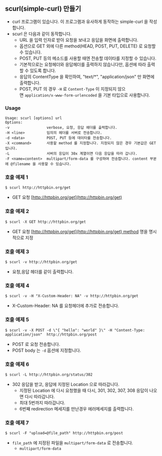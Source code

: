 ## scurl(simple-curl) 만들기

* curl 프로그램이 있습니다. 이 프로그램과 유사하게 동작하는 simple-curl 을 작성합니다.
* scurl 은 다음과 같이 동작합니다.
    * URL 을 입력 인자로 받아 요청을 보내고 응답을 화면에 출력합니다.
    * 옵션으로 GET 외에 다른 method(HEAD, POST, PUT, DELETE) 로 요청할 수 있습니다.
    * POST, PUT 등의 메소드를 사용할 때엔 전송할 데이타를 지정할 수 있습니다.
    * 기본적으로는 요청헤더와 응답헤더를 출력하지 않습니다만, 옵션에 따라 출력할 수 있도록 합니다.
    * 응답의 ContentType 을 확인하여, "text/\*", "application/json" 만 화면에 출력합니다.
    * POST, PUT 의 경우 `-H` 로 `Content-Type` 이 지정되지 않으면 `application/x-www-form-urlencoded` 을 기본 타입으로 사용합니다.

### Usage

```
Usage: scurl [options] url
Options:
-v                 verbose, 요청, 응답 헤더를 출력합니다.
-H <line>          임의의 헤더를 서버로 전송합니다.
-d <data>          POST, PUT 등에 데이타를 전송합니다.
-X <command>       사용할 method 를 지정합니다. 지정되지 않은 경우 기본값은 GET 입니다.
-L                 서버의 응딥이 30x 계열이면 다음 응답을 따라 갑니다.
-F <name=content>  multipart/form-data 를 구성하여 전송합니다. content 부분에 @filename 을 사용할 수 있습니다.
```

### 호출 예제 1

```
$ scurl http://httpbin.org/get
```

* GET 요청 [http://httpbin.org/get](http://httpbin.org/get)

### 호출 예제 2

```
$ scurl -X GET http://httpbin.org/get
```

* GET 요청 [http://httpbin.org/get](http://httpbin.org/get) method 명을 명시적으로 지정

### 호출 예제 3

```
$ scurl -v http://httpbin.org/get
```

* 요청,응답 헤더를 같이 출력합니다.

### 호출 예제 4

```
$ scurl -v -H "X-Custom-Header: NA" -v http://httpbin.org/get
```

* X-Custom-Header: NA 를 요청헤더에 추가로 전송합니다.

### 호출 예제 5

```
$ scurl -v -X POST -d \"{ "hello": "world" }\" -H "Content-Type: application/json"  http://httpbin.org/post
```

* POST 로 요청 전송합니다.
* POST body 는 `-d` 옵션에 지정합니다.

### 호출 예제 6

```
$ scurl -L http://httpbin.org/status/302
```

* 302 응답을 받고, 응답에 지정된 Location 으로 따라갑니다.
    * 지정된 Location 에 다시 요청했을 때 다시, 301, 302, 307, 308 응답이 나오면 다시 따라갑니다.
    * 최대 5번까지 따라갑니다.
    * 6번째 redirection 메세지를 만난경우 에러메세지를 출력합니다.

### 호출 예제 7

```
$ scurl -F "upload=@file_path" http://httpbin.org/post
```

* `file_path` 에 지정된 파일을 `multipart/form-data` 로 전송합니다.
    * `multipart/form-data`


